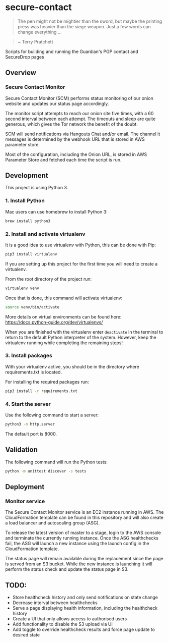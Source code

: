 # secure-contact

> The pen might not be mightier than the sword, but maybe the printing press was heavier than the siege weapon.  Just a few words can change everything ...

> ~ Terry Pratchett

Scripts for building and running the Guardian's PGP contact and SecureDrop pages

## Overview

### Secure Contact Monitor

Secure Contact Monitor (SCM) performs status monitoring of our onion website and updates our status page accordingly.

The monitor script attempts to reach our onion site five times, with a 60 second interval between each attempt. The timeouts and sleep are quite generous, which gives the Tor network the benefit of the doubt.

SCM will send notifications via Hangouts Chat and/or email. The channel it messages is determined by the webhook URL that is stored in AWS parameter store.

Most of the configuration, including the Onion URL, is stored in AWS Parameter Store and fetched each time the script is run.


## Development

This project is using Python 3.

### 1. Install Python

Mac users can use homebrew to install Python 3:

```bash
brew install python3
```

### 2. Install and activate virtualenv

It is a good idea to use virtualenv with Python, this can be done with Pip:

```bash
pip3 install virtualenv
```

If you are setting up this project for the first time you will need to create a virtualenv.

From the root directory of the project run:

```bash
virtualenv venv
```

Once that is done, this command will activate virtualenv:

```bash
source venv/bin/activate
```

More details on virtual environments can be found here: https://docs.python-guide.org/dev/virtualenvs/

When you are finished with the virtualenv enter `deactivate` in the terminal to return to the default Python interpreter of the system. However, keep the virtualenv running while completing the remaining steps!

### 3. Install packages

With your virtualenv active, you should be in the directory where requirements.txt is located.

For installing the required packages run:

```bash
pip3 install -r requirements.txt
```

### 4. Start the server

Use the following command to start a server:

```bash
python3 -m http.server
```

The default port is 8000.


## Validation

The following command will run the Python tests:

```bash
python -m unittest discover -s tests
```


## Deployment

### Monitor service

The Secure Contact Monitor service is an EC2 instance running in AWS. The CloudFormation template can be found in this repository and will also create a load balancer and autoscaling group (ASG).

To release the latest version of master to a stage, login to the AWS console and terminate the currently running instance. Once the ASG healthchecks fail, the ASG will launch a new instance using the launch config in the CloudFormation template.

The status page will remain available during the replacement since the page is served from an S3 bucket. While the new instance is launching it will perform the status check and update the status page in S3.


## TODO:

- Store healthcheck history and only send notifications on state change
- Decrease interval between healthchecks
- Serve a page displaying health information, including the healthcheck history
- Create a UI that only allows access to authorised users
- Add functionality to disable the S3 upload via UI
- Add toggle to override healthcheck results and force page update to desired state